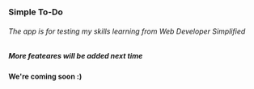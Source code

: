 ### Simple To-Do 

###### The app is for testing my skills learning from Web Developer Simplified
##### More feateares will be added next time
#### We're coming soon :)
